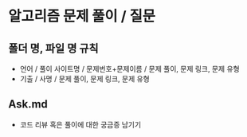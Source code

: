 # 알고리즘 문제 풀이 / 질문

## 폴더 명, 파일 명 규칙

- 언어 / 풀이 사이트명 / 문제번호+문제이름 / 문제 풀이, 문제 링크, 문제 유형
- 기출 / 사명 / 문제 풀이, 문제 링크, 문제 유형

## Ask.md

- 코드 리뷰 혹은 풀이에 대한 궁금증 남기기
